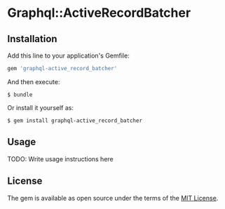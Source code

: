 # Graphql::ActiveRecordBatcher

## Installation

Add this line to your application's Gemfile:

```ruby
gem 'graphql-active_record_batcher'
```

And then execute:

    $ bundle

Or install it yourself as:

    $ gem install graphql-active_record_batcher

## Usage

TODO: Write usage instructions here

## License

The gem is available as open source under the terms of the [MIT License](http://opensource.org/licenses/MIT).
